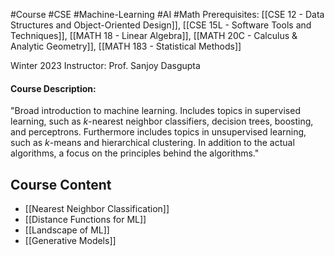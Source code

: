 #Course #CSE #Machine-Learning #AI #Math 
Prerequisites: [[CSE 12 - Data Structures and Object-Oriented Design]], [[CSE 15L - Software Tools and Techniques]], [[MATH 18 - Linear Algebra]], [[MATH 20C - Calculus & Analytic Geometry]], [[MATH 183 - Statistical Methods]]

Winter 2023
Instructor: Prof. Sanjoy Dasgupta

#### Course Description:  
"Broad introduction to machine learning. Includes topics in supervised learning, such as *k*-nearest neighbor classifiers, decision trees, boosting, and perceptrons. Furthermore includes topics in unsupervised learning, such as *k*-means and hierarchical clustering. In addition to the actual algorithms, a focus on the principles behind the algorithms."

## Course Content
- [[Nearest Neighbor Classification]]
- [[Distance Functions for ML]]
- [[Landscape of ML]]
- [[Generative Models]]